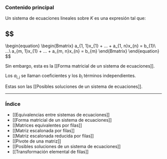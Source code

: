 ### Contenido principal

Un sistema de ecuaciones lineales sobre $K$ es una expresión tal que:
## $$
\begin{equation}
	\begin{Bmatrix}
		a_{1, 1}x_{1} + ... + a_{1, n}x_{n} = b_{1}\\
		...\\
		a_{m, 1}x_{1} + ... + a_{m, n}x_{n} = b_{m}
	\end{Bmatrix}
\end{equation}
$$

Sin embargo, esta es la [[Forma matricial de un sistema de ecuaciones]].

Los $a_{i, j}$ se llaman coeficientes y los $b_{i}$ términos independientes.

Estas son las [[Posibles soluciones de un sistema de ecuaciones]].

--- 
### Índice
- [[Equivalencias entre sistemas de ecuaciones]]
- [[Forma matricial de un sistema de ecuaciones]]
- [[Matrices equivalentes por filas]]
- [[Matriz escalonada por filas]]
- [[Matriz escalonada reducida por filas]]
- [[Pivote de una matriz]]
- [[Posibles soluciones de un sistema de ecuaciones]]
- [[Transformación elemental de filas]]